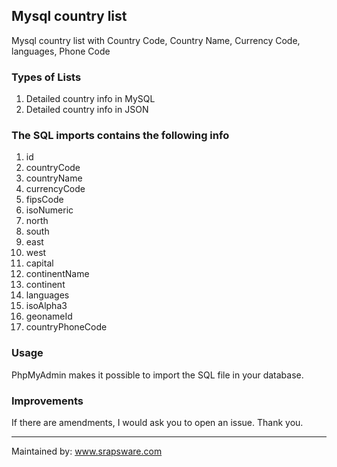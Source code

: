## Mysql country list
 Mysql country list with Country Code, Country Name, Currency Code, languages, Phone Code
 
### Types of Lists

1. Detailed country info in MySQL
3. Detailed country info in JSON


### The SQL imports contains the following info

1. id
2. countryCode
3. countryName
4. currencyCode
5. fipsCode
6. isoNumeric
7. north
8. south
9. east
10. west
11. capital
12. continentName
13. continent
14. languages
15. isoAlpha3
16. geonameId
17. countryPhoneCode

### Usage

PhpMyAdmin makes it possible to import the SQL file in your database.

### Improvements

If there are amendments, I would ask you to open an issue.
Thank you.

----------------------------------
Maintained by:
www.srapsware.com